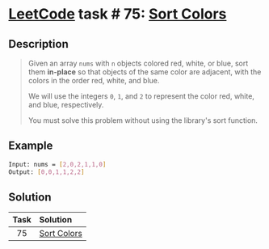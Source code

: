 # [LeetCode][leetcode] task # 75: [Sort Colors][task]

Description
-----------

> Given an array `nums` with `n` objects colored red, white, or blue,
> sort them **in-place** so that objects of the same color are adjacent,
> with the colors in the order red, white, and blue.
> 
> We will use the integers `0`, `1`, and `2` to represent
> the color red, white, and blue, respectively.
> 
> You must solve this problem without using the library's sort function.

Example
-------

```sh
Input: nums = [2,0,2,1,1,0]
Output: [0,0,1,1,2,2]
```

Solution
--------

| Task | Solution                |
|:----:|:------------------------|
|  75  | [Sort Colors][solution] |


[leetcode]: <http://leetcode.com/>
[task]: <https://leetcode.com/problems/sort-colors/>
[solution]: <https://github.com/wellaxis/praxis-leetcode/blob/main/src/main/java/com/witalis/praxis/leetcode/task/h1/p75/option/Practice.java>
